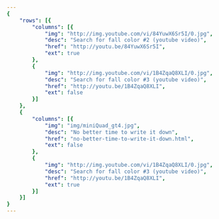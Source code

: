 ```yaml
---
{
	"rows": [{
		"columns": [{
			"img": "http://img.youtube.com/vi/84YuwX6Sr5I/0.jpg",
			"desc": "Search for fall color #2 (youtube video)",
			"href": "http://youtu.be/84YuwX6Sr5I",
			"ext": true
		},
		{
			"img": "http://img.youtube.com/vi/1B4ZqaQ8XLI/0.jpg",
			"desc": "Search for fall color #3 (youtube video)",
			"href": "http://youtu.be/1B4ZqaQ8XLI",
			"ext": false
		}]
	},
	{
		"columns": [{
			"img": "img/miniQuad_gt4.jpg",
			"desc": "No better time to write it down",
			"href": "no-better-time-to-write-it-down.html",
			"ext": false
		},
		{
			"img": "http://img.youtube.com/vi/1B4ZqaQ8XLI/0.jpg",
			"desc": "Search for fall color #3 (youtube video)",
			"href": "http://youtu.be/1B4ZqaQ8XLI",
			"ext": true
		}]
	}]
}
---
```


